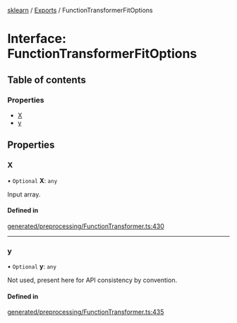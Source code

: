 [sklearn](../readme.md) / [Exports](../modules.md) / FunctionTransformerFitOptions

# Interface: FunctionTransformerFitOptions

## Table of contents

### Properties

- [X](FunctionTransformerFitOptions.md#x)
- [y](FunctionTransformerFitOptions.md#y)

## Properties

### X

• `Optional` **X**: `any`

Input array.

#### Defined in

[generated/preprocessing/FunctionTransformer.ts:430](https://github.com/transitive-bullshit/scikit-learn-ts/blob/367336a/packages/sklearn/src/generated/preprocessing/FunctionTransformer.ts#L430)

___

### y

• `Optional` **y**: `any`

Not used, present here for API consistency by convention.

#### Defined in

[generated/preprocessing/FunctionTransformer.ts:435](https://github.com/transitive-bullshit/scikit-learn-ts/blob/367336a/packages/sklearn/src/generated/preprocessing/FunctionTransformer.ts#L435)
